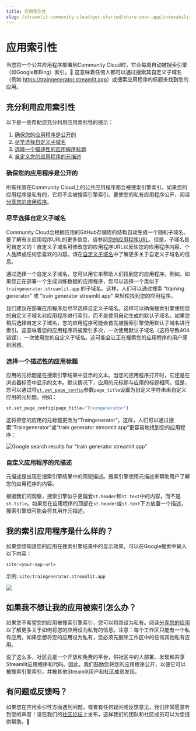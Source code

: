 ```yaml
---
title: 应用索引性
slug: /streamlit-community-cloud/get-started/share-your-app/indexability
---
```


# 应用索引性

当您将一个公共应用程序部署到Community Cloud时，它会每周自动被搜索引擎（如Google和Bing）索引。🎈 这意味着任何人都可以通过搜索其自定义子域名（例如 <https://traingenerator.streamlit.app>）或搜索应用程序的标题来找到您的应用。

## 充分利用应用索引性

以下是一些帮助您充分利用应用索引性的提示：

1. [确保您的应用程序是公开的](#确保您的应用程序是公开的)
2. [尽早选择自定义子域名](#尽早选择自定义子域名)
3. [选择一个描述性的应用程序标题](#选择一个描述性的应用程序标题)
4. [自定义您的应用程序的元描述](#自定义您的应用程序的元描述)

### 确保您的应用程序是公开的

所有托管在Community Cloud上的公共应用程序都会被搜索引擎索引。如果您的应用程序是私有的，它将不会被搜索引擎索引。要使您的私有应用程序公开，阅读[分享您的应用程序](/streamlit-community-cloud/get-started/share-your-app)。

### 尽早选择自定义子域名

Community Cloud会根据应用的GitHub存储库的结构自动生成一个随机子域名。要了解有关应用程序URL的更多信息，请参阅[您的应用程序URL](/streamlit-community-cloud/get-started/deploy-an-app#your-app-url)。但是，子域名是可自定义的！自定义子域名可修改您的应用程序URL以反映您的应用程序内容、个人品牌或任何您喜欢的内容。请在[自定义子域名](streamlit-cloud/get-started/deploy-an-app#custom-subdomains)中了解更多关于自定义子域名的信息。

通过选择一个自定义子域名，您可以用它来帮助人们找到您的应用程序。例如，如果您正在部署一个生成训练数据的应用程序，您可以选择一个类似于 `traingenerator.streamlit.app` 的子域名。这样，人们可以通过搜索 "training generator" 或 "train generator streamlit app" 来轻松找到您的应用程序。

我们建议在部署应用程序后尽早选择自定义子域名。这样可以确保搜索引擎使用您的自定义子域名对应用程序进行索引，而不是使用自动生成的默认子域名。如果您稍后选择自定义子域名，您的应用程序可能会首先被搜索引擎使用默认子域名进行索引。这意味着您的应用程序将被索引多次，一次使用默认子域名（这将导致404错误），一次使用您的自定义子域名。这可能会让正在搜索您的应用程序的用户感到困惑。

### 选择一个描述性的应用标题

应用的元标题是在搜索引擎结果中显示的文本。当您的应用程序打开时，它还是在浏览器标签中显示的文本。默认情况下，应用的元标题与应用的标题相同。但是，您可以通过将[`st.set_page_config`](/library/api-reference/utilities/st.set_page_config)参数`page_title`设置为自定义字符串来自定义应用的元标题。例如：

```python
st.set_page_config(page_title="Traingenerator")
```

这将把您的应用的元标题更改为“Traingenerator”。这样，人们可以通过搜索“Traingenerator”或“train generator streamlit app”更容易地找到您的应用程序：

![Google search results for "train generator streamlit app"](https://example.com/images/streamlit-community-cloud/indexability-app-title.png)

### 自定义应用程序的元描述

元描述是出现在搜索引擎结果中的简短描述。搜索引擎使用元描述来帮助用户了解您的应用程序的内容。

根据我们的观察，搜索引擎似乎更偏爱`st.header`和`st.text`中的内容，而不是`st.title`。如果您在应用程序的顶部在`st.header`或`st.text`下方放置一个描述，搜索引擎很可能会将其用作元描述。

## 我的索引应用程序是什么样的？

如果您想知道您的应用在搜索引擎结果中的显示效果，可以在Google搜索中输入以下内容：

```
site:<your-app-url>
```

示例: `site:traingenerator.streamlit.app`

<Image src="/images/streamlit-community-cloud/indexability-search-result.png" caption='对于"site:traingenerator.streamlit.app"的Google搜索结果' />

## 如果我不想让我的应用被索引怎么办？

如果您不希望您的应用被搜索引擎索引，您可以将其设为私有。阅读[分享您的应用](/streamlit-community-cloud/get-started/share-your-app)以了解更多关于如何将您的应用设为私有的信息。注意：每个工作区只能有一个私有应用。如果您想将您的应用设为私有，您必须先删除工作区中的任何其他私有应用。

说了这么多，社区云是一个开放和免费的平台，供社区中的人部署、发现和共享Streamlit应用程序和代码。因此，我们鼓励您将您的应用程序公开，以便它可以被搜索引擎索引，并被其他Streamlit用户和社区成员发现。

## 有问题或反馈吗？

如果您在应用索引性方面遇到问题，或者有任何疑问或反馈意见，我们非常愿意听到您的声音！请在我们的[社区论坛](https://discuss.streamlit.io)上发布，这样我们的团队和社区成员可以为您提供帮助。🤗
